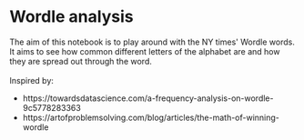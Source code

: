 <h1>Wordle analysis</h1>
The aim of this notebook is to play around with the NY times' Wordle words. 
It aims to see how common different letters of the alphabet are and how they are spread out through the word. <br>
<br>
Inspired by:
<ul>
  <li>https://towardsdatascience.com/a-frequency-analysis-on-wordle-9c5778283363</li>
  <li>https://artofproblemsolving.com/blog/articles/the-math-of-winning-wordle</li>
</ul>

